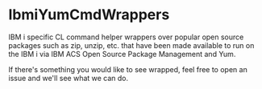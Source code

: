 # IbmiYumCmdWrappers
IBM i specific CL command helper wrappers over popular open source packages such as zip, unzip, etc. that have been made available to run on the IBM i via IBM ACS Open Source Package Management and Yum. 

If there's something you would like to see wrapped, feel free to open an issue and we'll see what we can do. 
